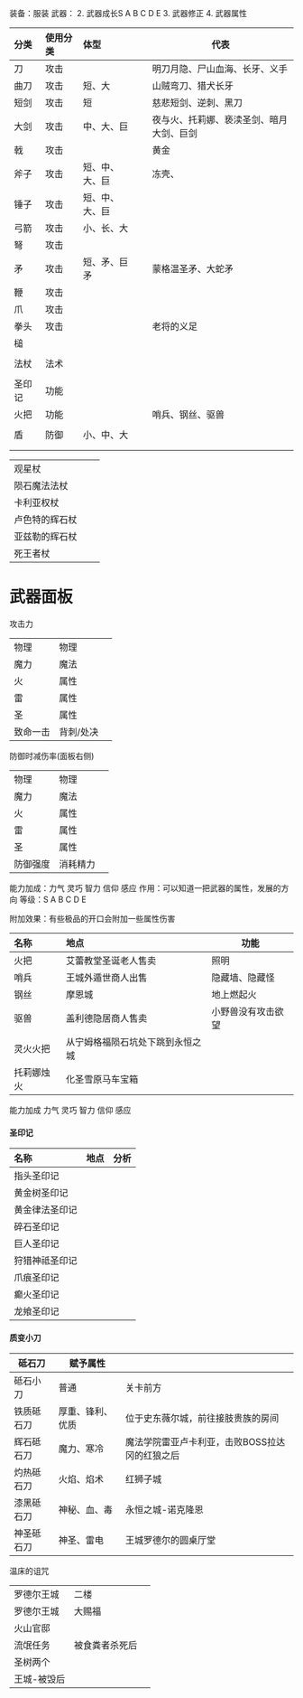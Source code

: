 装备：服装
武器：
2. 武器成长S A B C D E
3. 武器修正
4. 武器属性

| 分类  | 使用分类 | 体型      |     | 代表                   |
| :-- | :--- | :------ | :-- | -------------------- |
| 刀   | 攻击   |         |     | 明刀月隐、尸山血海、长牙、义手      |
| 曲刀  | 攻击   | 短、大     |     | 山贼弯刀、猎犬长牙            |
| 短剑  | 攻击   | 短       |     | 慈悲短剑、逆刺、黑刀           |
| 大剑  | 攻击   | 中、大、巨   |     | 夜与火、托莉娜、亵渎圣剑、暗月大剑、巨剑 |
| 戟   | 攻击   |         |     | 黄金                   |
| 斧子  | 攻击   | 短、中、大、巨 |     | 冻壳、                  |
| 锤子  | 攻击   | 短、中、大、巨 |     |                      |
| 弓箭  | 攻击   | 小、长、大   |     |                      |
| 弩   | 攻击   |         |     |                      |
| 矛   | 攻击   | 短、矛、巨矛  |     | 蒙格温圣矛、大蛇矛            |
| 鞭   | 攻击   |         |     |                      |
| 爪   | 攻击   |         |     |                      |
| 拳头  | 攻击   |         |     | 老将的义足                |
| 槌   |      |         |     |                      |
|     |      |         |     |                      |
| 法杖  | 法术   |         |     |                      |
|     |      |         |     |                      |
| 圣印记 | 功能   |         |     |                      |
| 火把  | 功能   |         |     | 哨兵、钢丝、驱兽             |
|     |      |         |     |                      |
| 盾   | 防御   | 小、中、大   |     |                      |
|     |      |         |     |                      |
|     |      |         |     |                      |

|         |     |     |
| :------ | :-- | --- |
| 观星杖     |     |     |
| 陨石魔法法杖  |     |     |
| 卡利亚权杖   |     |     |
| 卢色特的辉石杖 |     |     |
| 亚兹勒的辉石杖 |     |     |
| 死王者杖    |     |     |


# 武器面板


攻击力

|      |       |     |
| :--- | :---- | --- |
| 物理   | 物理    |     |
| 魔力   | 魔法    |     |
| 火    | 属性    |     |
| 雷    | 属性    |     |
| 圣    | 属性    |     |
| 致命一击 | 背刺/处决 |     |


防御时减伤率(面板右侧) 

|      |      |     |
| :--- | :--- | --- |
| 物理   | 物理   |     |
| 魔力   | 魔法   |     |
| 火    | 属性   |     |
| 雷    | 属性   |     |
| 圣    | 属性   |     |
| 防御强度 | 消耗精力 |     |



能力加成：力气 灵巧 智力 信仰 感应
作用：可以知道一把武器的属性，发展的方向
等级：S A B C D E 


附加效果：有些极品的开口会附加一些属性伤害


| 名称    | 地点               | 功能        |
| :---- | :--------------- | --------- |
| 火把    | 艾蕾教堂圣诞老人售卖       | 照明        |
| 哨兵    | 王城外遁世商人出售        | 隐藏墙、隐藏怪   |
| 钢丝    | 摩恩城              | 地上燃起火     |
| 驱兽    | 盖利德隐居商人售卖        | 小野兽没有攻击欲望 |
| 灵火火把  | 从宁姆格福陨石坑处下跳到永恒之城 |           |
| 托莉娜烛火 | 化圣雪原马车宝箱         |           |



能力加成
力气
灵巧
智力
信仰
感应


#### 圣印记

| 名称      | 地点  | 分析  |
| :------ | :-- | --- |
| 指头圣印记   |     |     |
| 黄金树圣印记  |     |     |
| 黄金律法圣印记 |     |     |
| 碎石圣印记   |     |     |
| 巨人圣印记   |     |     |
| 狩猎神祗圣印记 |     |     |
| 爪痕圣印记   |     |     |
| 癫火圣印记   |     |     |
| 龙飨圣印记   |     |     |
#### 质变小刀

| 砥石刀   | 赋予属性     |                           |
| ----- | -------- | ------------------------- |
| 砥石小刀  | 普通       | 关卡前方                      |
| 铁质砥石刀 | 厚重、锋利、优质 | 位于史东薇尔城，前往接肢贵族的房间         |
| 辉石砥石刀 | 魔力、寒冷    | 魔法学院雷亚卢卡利亚，击败BOSS拉达冈的红狼之后 |
| 灼热砥石刀 | 火焰、焰术    | 红狮子城                      |
| 漆黑砥石刀 | 神秘、血、毒   | 永恒之城-诺克隆恩                 |
| 神圣砥石刀 | 神圣、雷电    | 王城罗德尔的圆桌厅堂                |



 温床的诅咒

|        |         |     |
| :----- | :------ | --- |
| 罗德尔王城  | 二楼      |     |
| 罗德尔王城  | 大赐福     |     |
| 火山官邸   |         |     |
| 流氓任务   | 被食粪者杀死后 |     |
| 圣树两个   |         |     |
| 王城-被毁后 |         |     |